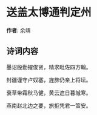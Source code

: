 # 送盖太博通判定州

**作者**: 余靖

## 诗词内容

墨诏殷勤擢俊贤，精求毗佐四方翰。

封疆谨守卢奴塞，旌旆仍亲上将坛。

衰草带霜秋马健，黄云遮日暮城寒。

燕南赵北边之要，旅拒凭君一策安。

